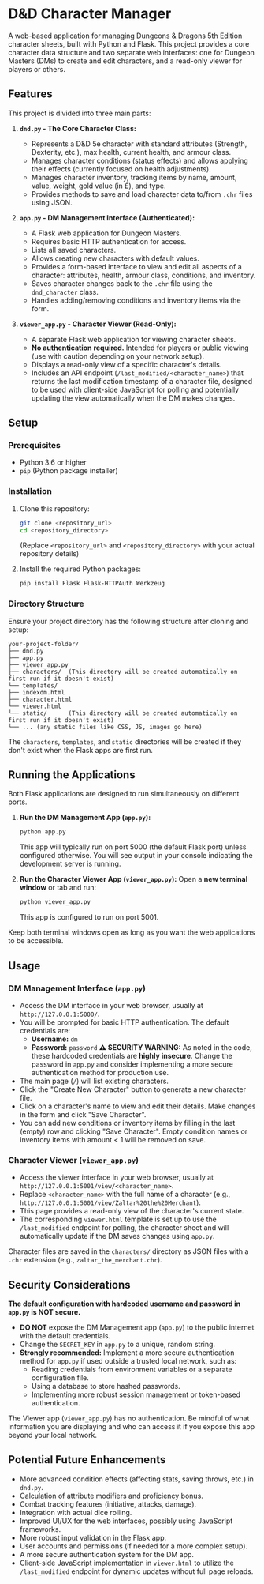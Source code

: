 # D\&D Character Manager

A web-based application for managing Dungeons & Dragons 5th Edition character sheets, built with Python and Flask. This project provides a core character data structure and two separate web interfaces: one for Dungeon Masters (DMs) to create and edit characters, and a read-only viewer for players or others.

## Features

This project is divided into three main parts:

1.  **`dnd.py` - The Core Character Class:**
    * Represents a D\&D 5e character with standard attributes (Strength, Dexterity, etc.), max health, current health, and armour class.
    * Manages character conditions (status effects) and allows applying their effects (currently focused on health adjustments).
    * Manages character inventory, tracking items by name, amount, value, weight, gold value (in £), and type.
    * Provides methods to save and load character data to/from `.chr` files using JSON.

2.  **`app.py` - DM Management Interface (Authenticated):**
    * A Flask web application for Dungeon Masters.
    * Requires basic HTTP authentication for access.
    * Lists all saved characters.
    * Allows creating new characters with default values.
    * Provides a form-based interface to view and edit all aspects of a character: attributes, health, armour class, conditions, and inventory.
    * Saves character changes back to the `.chr` file using the `dnd_character` class.
    * Handles adding/removing conditions and inventory items via the form.

3.  **`viewer_app.py` - Character Viewer (Read-Only):**
    * A separate Flask web application for viewing character sheets.
    * **No authentication required.** Intended for players or public viewing (use with caution depending on your network setup).
    * Displays a read-only view of a specific character's details.
    * Includes an API endpoint (`/last_modified/<character_name>`) that returns the last modification timestamp of a character file, designed to be used with client-side JavaScript for polling and potentially updating the view automatically when the DM makes changes.

## Setup

### Prerequisites

* Python 3.6 or higher
* `pip` (Python package installer)

### Installation

1.  Clone this repository:
    ```bash
    git clone <repository_url>
    cd <repository_directory>
    ```
    (Replace `<repository_url>` and `<repository_directory>` with your actual repository details)

2.  Install the required Python packages:
    ```bash
    pip install Flask Flask-HTTPAuth Werkzeug
    ```

### Directory Structure

Ensure your project directory has the following structure after cloning and setup:

```
your-project-folder/
├── dnd.py
├── app.py
├── viewer_app.py
├── characters/  (This directory will be created automatically on first run if it doesn't exist)
└── templates/
├── indexdm.html
├── character.html
└── viewer.html
└── static/      (This directory will be created automatically on first run if it doesn't exist)
└── ... (any static files like CSS, JS, images go here)
```
The `characters`, `templates`, and `static` directories will be created if they don't exist when the Flask apps are first run.

## Running the Applications

Both Flask applications are designed to run simultaneously on different ports.

1.  **Run the DM Management App (`app.py`):**
    ```bash
    python app.py
    ```
    This app will typically run on port 5000 (the default Flask port) unless configured otherwise. You will see output in your console indicating the development server is running.

2.  **Run the Character Viewer App (`viewer_app.py`):**
    Open a **new terminal window** or tab and run:
    ```bash
    python viewer_app.py
    ```
    This app is configured to run on port 5001.

Keep both terminal windows open as long as you want the web applications to be accessible.

## Usage

### DM Management Interface (`app.py`)

* Access the DM interface in your web browser, usually at `http://127.0.0.1:5000/`.
* You will be prompted for basic HTTP authentication. The default credentials are:
    * **Username:** `dm`
    * **Password:** `password`
    **⚠️ SECURITY WARNING:** As noted in the code, these hardcoded credentials are **highly insecure**. Change the password in `app.py` and consider implementing a more secure authentication method for production use.
* The main page (`/`) will list existing characters.
* Click the "Create New Character" button to generate a new character file.
* Click on a character's name to view and edit their details. Make changes in the form and click "Save Character".
* You can add new conditions or inventory items by filling in the last (empty) row and clicking "Save Character". Empty condition names or inventory items with amount < 1 will be removed on save.

### Character Viewer (`viewer_app.py`)

* Access the viewer interface in your web browser, usually at `http://127.0.0.1:5001/view/<character_name>`.
* Replace `<character_name>` with the full name of a character (e.g., `http://127.0.0.1:5001/view/Zaltar%20the%20Merchant`).
* This page provides a read-only view of the character's current state.
* The corresponding `viewer.html` template is set up to use the `/last_modified` endpoint for polling, the character sheet and will automatically update if the DM saves changes using `app.py`.

Character files are saved in the `characters/` directory as JSON files with a `.chr` extension (e.g., `zaltar_the_merchant.chr`).

## Security Considerations

**The default configuration with hardcoded username and password in `app.py` is NOT secure.**

* **DO NOT** expose the DM Management app (`app.py`) to the public internet with the default credentials.
* Change the `SECRET_KEY` in `app.py` to a unique, random string.
* **Strongly recommended:** Implement a more secure authentication method for `app.py` if used outside a trusted local network, such as:
    * Reading credentials from environment variables or a separate configuration file.
    * Using a database to store hashed passwords.
    * Implementing more robust session management or token-based authentication.

The Viewer app (`viewer_app.py`) has no authentication. Be mindful of what information you are displaying and who can access it if you expose this app beyond your local network.

## Potential Future Enhancements

* More advanced condition effects (affecting stats, saving throws, etc.) in `dnd.py`.
* Calculation of attribute modifiers and proficiency bonus.
* Combat tracking features (initiative, attacks, damage).
* Integration with actual dice rolling.
* Improved UI/UX for the web interfaces, possibly using JavaScript frameworks.
* More robust input validation in the Flask app.
* User accounts and permissions (if needed for a more complex setup).
* A more secure authentication system for the DM app.
* Client-side JavaScript implementation in `viewer.html` to utilize the `/last_modified` endpoint for dynamic updates without full page reloads.
